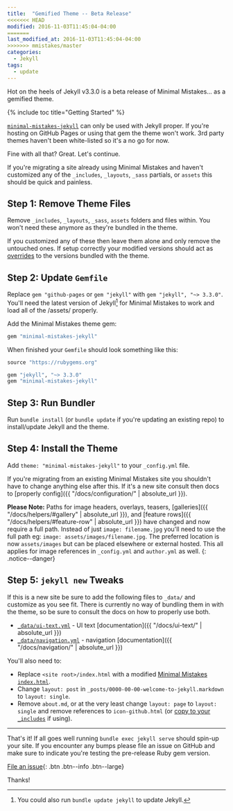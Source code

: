```yaml
---
title:  "Gemified Theme -- Beta Release"
<<<<<<< HEAD
modified: 2016-11-03T11:45:04-04:00
=======
last_modified_at: 2016-11-03T11:45:04-04:00
>>>>>>> mmistakes/master
categories: 
  - Jekyll
tags:
  - update
---
```


Hot on the heels of Jekyll v3.3.0 is a beta release of Minimal Mistakes... as a gemified theme.

{% include toc title="Getting Started" %}

[`minimal-mistakes-jekyll`](https://rubygems.org/gems/minimal-mistakes-jekyll) can only be used with Jekyll proper. If you're hosting on GitHub Pages or using that gem the theme won't work. 3rd party themes haven't been white-listed so it's a no go for now.

Fine with all that? Great. Let's continue.

If you're migrating a site already using Minimal Mistakes and haven't customized any of the `_includes`, `_layouts`, `_sass` partials, or `assets` this should be quick and painless.

## Step 1: Remove Theme Files 

Remove `_includes`, `_layouts`, `_sass`, `assets` folders and files within. You won't need these anymore as they're bundled in the theme.

If you customized any of these then leave them alone and only remove the untouched ones. If setup correctly your modified versions should act as [overrides](http://jekyllrb.com/docs/themes/#overriding-theme-defaults) to the versions bundled with the theme.

## Step 2: Update `Gemfile`

Replace `gem "github-pages` or `gem "jekyll"` with `gem "jekyll", "~> 3.3.0"`. You'll need the latest version of Jekyll[^update-jekyll] for Minimal Mistakes to work and load all of the /assets/ properly.

[^update-jekyll]: You could also run `bundle update jekyll` to update Jekyll.

Add the Minimal Mistakes theme gem: 

```ruby
gem "minimal-mistakes-jekyll"
```

When finished your `Gemfile` should look something like this:

```ruby
source "https://rubygems.org"

gem "jekyll", "~> 3.3.0"
gem "minimal-mistakes-jekyll"
```

## Step 3: Run Bundler

Run `bundle install` (or `bundle update` if you're updating an existing repo) to install/update Jekyll and the theme.

## Step 4: Install the Theme

Add `theme: "minimal-mistakes-jekyll"` to your `_config.yml` file.

If you're migrating from an existing Minimal Mistakes site you shouldn't have to change anything else after this. If it's a new site consult then docs to [properly config]({{ "/docs/configuration/" | absolute_url }}).

**Please Note:** Paths for image headers, overlays, teasers, [galleries]({{ "/docs/helpers/#gallery" | absolute_url }}), and [feature rows]({{ "/docs/helpers/#feature-row" | absolute_url }}) have changed and now require a full path. Instead of just `image: filename.jpg` you'll need to use the full path eg: `image: assets/images/filename.jpg`. The preferred location is now `assets/images` but can be placed elsewhere or external hosted. This all applies for image references in `_config.yml` and `author.yml` as well.
{: .notice--danger}

## Step 5: `jekyll new` Tweaks

If this is a new site be sure to add the following files to `_data/` and customize as you see fit. There is currently no way of bundling them in with the theme, so be sure to consult the docs on how to properly use both.

- [`_data/ui-text.yml`](https://github.com/mmistakes/minimal-mistakes/blob/master/_data/ui-text.yml) - UI text [documentation]({{ "/docs/ui-text/" | absolute_url }})
- [`_data/navigation.yml`](https://github.com/mmistakes/minimal-mistakes/blob/master/_data/navigation.yml) - navigation [documentation]({{ "/docs/navigation/" | absolute_url }})

You'll also need to: 

- Replace `<site root>/index.html` with a modified [Minimal Mistakes `index.html`](https://github.com/mmistakes/minimal-mistakes/blob/master/index.html).
- Change `layout: post` in `_posts/0000-00-00-welcome-to-jekyll.markdown` to `layout: single`.
- Remove `about.md`, or at the very least change `layout: page` to `layout: single` and remove references to `icon-github.html` (or [copy to your `_includes`](https://github.com/jekyll/minima/tree/master/_includes) if using).

---

That's it! If all goes well running `bundle exec jekyll serve` should spin-up your site. If you encounter any bumps please file an issue on GitHub and make sure to indicate you're testing the pre-release Ruby gem version.

[File an issue](https://github.com/mmistakes/minimal-mistakes/issues/new){: .btn .btn--info .btn--large}

Thanks!
